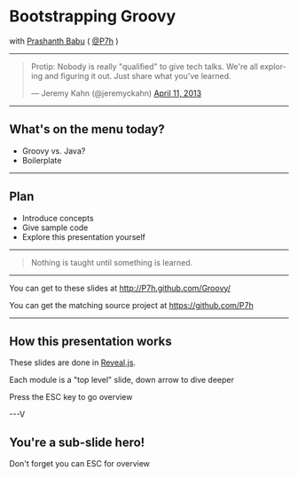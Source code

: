 # Bootstrapping Groovy


with [Prashanth Babu](http://P7h.org)  ( [@P7h](http://twitter.com/P7h) )


---

<blockquote class="twitter-tweet" lang="en"><p>Protip: Nobody is really &quot;qualified&quot; to give tech talks. We&#39;re all exploring and figuring it out. Just share what you&#39;ve learned.</p>&mdash; Jeremy Kahn (@jeremyckahn) <a href="https://twitter.com/jeremyckahn/statuses/322390046491688960">April 11, 2013</a></blockquote>
<script async src="//platform.twitter.com/widgets.js" charset="utf-8"></script>

---

## What's on the menu today?

* Groovy vs. Java?
* Boilerplate

---

## Plan

* Introduce concepts
* Give sample code
* Explore this presentation yourself

---

> Nothing is taught until something is learned.

---

You can get to these slides at http://P7h.github.com/Groovy/

You can get the matching source project at https://github.com/P7h

---

## How this presentation works

These slides are done in [Reveal.js](http://lab.hakim.se/reveal-js/#/).

Each module is a "top level" slide, down arrow to dive deeper

Press the ESC key to go overview

---V

<section data-background="#00ff00">
<h1>You're a sub-slide hero!</h1>
<p>Don't forget you can ESC for overview</p>
</section>

